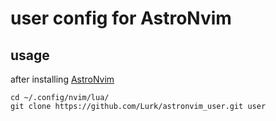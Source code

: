 # user config for AstroNvim

## usage

after installing [AstroNvim](https://astronvim.com/)

```
cd ~/.config/nvim/lua/
git clone https://github.com/Lurk/astronvim_user.git user
```
